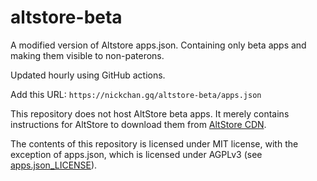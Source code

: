 # altstore-beta
A modified version of Altstore apps.json. Containing only beta apps and making them visible to non-paterons.

Updated hourly using GitHub actions.

Add this URL: `https://nickchan.gq/altstore-beta/apps.json`

This repository does not host AltStore beta apps. It merely contains instructions for AltStore to download them
from [AltStore CDN](https://cdn.altstore.io).

The contents of this repository is licensed under MIT license, with the exception of apps.json, which is
licensed under AGPLv3 (see [apps.json_LICENSE](apps.json_LICENSE)).
